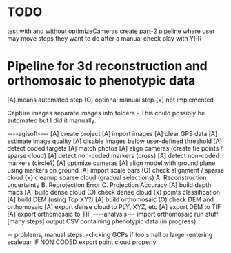 TODO
====
test with and without optimizeCameras
create part-2 pipeline where user may move steps they want to do after a manual check
play with YPR


Pipeline for 3d reconstruction and orthomosaic to phenotypic data
=====
[A] means automated step
(O) optional manual step
{x} not implemented

Capture images
separate images into folders - This could possibly be automated but I did it manually.

----agisoft----
[A] create project
[A] import images
[A] clear GPS data
[A] estimate image quality
[A] disable images below user-defined threshold
[A] detect coded targets
[A] match photos
[A] align cameras (create tie points / sparse cloud)
[A] detect non-coded markers (cross)
[A] detect non-coded markers (circle?)
[A] optimize cameras
[A] align model with ground plane using markers on ground
[A] import scale bars
(O) check alignment / sparse cloud
{x} cleanup sparse cloud (gradual selections)
	A. Reconstruction uncertainty
	B. Reprojection Error
	C. Projection Accuracy
[A] build depth maps
[A] build dense cloud
(O) check dense cloud
{x} points classification
[A] build DEM (using Top XY?)
[A] build orthomosaic
(O) check DEM and orthomosaic
[A] export dense cloud to PLY, XYZ, etc
[A] export DEM to TIF
[A] export orthomosaic to TIF
----analysis---
import orthomosaic
run stuff [many steps]
output CSV containing phenotypic data
(in progress)

--
problems, manual steps. 
-clicking GCPs if too small or large
-entering scalebar IF NON CODED
export point cloud properly